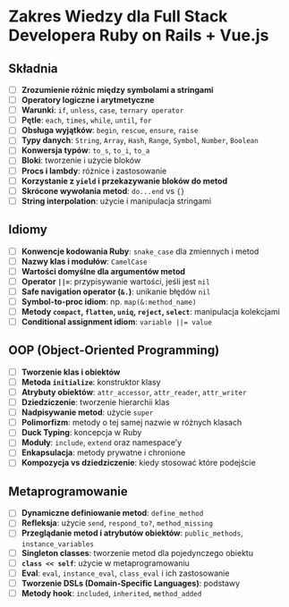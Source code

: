 # Zakres Wiedzy dla Full Stack Developera Ruby on Rails + Vue.js

## Składnia
- [ ] **Zrozumienie różnic między symbolami a stringami**
- [ ] **Operatory logiczne i arytmetyczne**
- [ ] **Warunki**: `if`, `unless`, `case`, `ternary operator`
- [ ] **Pętle**: `each`, `times`, `while`, `until`, `for`
- [ ] **Obsługa wyjątków**: `begin`, `rescue`, `ensure`, `raise`
- [ ] **Typy danych**: `String`, `Array`, `Hash`, `Range`, `Symbol`, `Number`, `Boolean`
- [ ] **Konwersja typów**: `to_s`, `to_i`, `to_a`
- [ ] **Bloki**: tworzenie i użycie bloków
- [ ] **Procs i lambdy**: różnice i zastosowanie
- [ ] **Korzystanie z `yield` i przekazywanie bloków do metod**
- [ ] **Skrócone wywołania metod**: `do...end` vs `{}`
- [ ] **String interpolation**: użycie i manipulacja stringami

## Idiomy
- [ ] **Konwencje kodowania Ruby**: `snake_case` dla zmiennych i metod
- [ ] **Nazwy klas i modułów**: `CamelCase`
- [ ] **Wartości domyślne dla argumentów metod**
- [ ] **Operator `||=`**: przypisywanie wartości, jeśli jest `nil`
- [ ] **Safe navigation operator (`&.`)**: unikanie błędów `nil`
- [ ] **Symbol-to-proc idiom**: np. `map(&:method_name)`
- [ ] **Metody `compact`, `flatten`, `uniq`, `reject`, `select`**: manipulacja kolekcjami
- [ ] **Conditional assignment idiom**: `variable ||= value`

## OOP (Object-Oriented Programming)
- [ ] **Tworzenie klas i obiektów**
- [ ] **Metoda `initialize`**: konstruktor klasy
- [ ] **Atrybuty obiektów**: `attr_accessor`, `attr_reader`, `attr_writer`
- [ ] **Dziedziczenie**: tworzenie hierarchii klas
- [ ] **Nadpisywanie metod**: użycie `super`
- [ ] **Polimorfizm**: metody o tej samej nazwie w różnych klasach
- [ ] **Duck Typing**: koncepcja w Ruby
- [ ] **Moduły**: `include`, `extend` oraz namespace’y
- [ ] **Enkapsulacja**: metody prywatne i chronione
- [ ] **Kompozycja vs dziedziczenie**: kiedy stosować które podejście

## Metaprogramowanie
- [ ] **Dynamiczne definiowanie metod**: `define_method`
- [ ] **Refleksja**: użycie `send`, `respond_to?`, `method_missing`
- [ ] **Przeglądanie metod i atrybutów obiektów**: `public_methods`, `instance_variables`
- [ ] **Singleton classes**: tworzenie metod dla pojedynczego obiektu
- [ ] **`class << self`**: użycie w metaprogramowaniu
- [ ] **Eval**: `eval`, `instance_eval`, `class_eval` i ich zastosowanie
- [ ] **Tworzenie DSLs (Domain-Specific Languages)**: podstawy
- [ ] **Metody hook**: `included`, `inherited`, `method_added`
